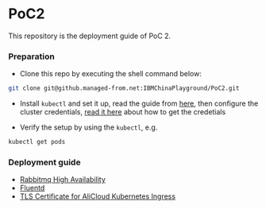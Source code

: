 # PoC2

This repository is the deployment guide of PoC 2.

### Preparation
- Clone this repo by executing the shell command below:
```sh
git clone git@github.managed-from.net:IBMChinaPlayground/PoC2.git
```
- Install `kubectl` and set it up, read the guide from [here](https://kubernetes.io/docs/tasks/tools/install-kubectl/), then configure the cluster credentials, [read it here](https://help.aliyun.com/document_detail/86494.html) about how to get the credetials

- Verify the setup by using the `kubectl`, e.g.
```sh
kubectl get pods
```

### Deployment guide
- [Rabbitmq High Availability](k8s-rabbitmq-ha/)
- [Fluentd](k8s-fluentd/)
- [TLS Certificate for AliCloud Kubernetes Ingress](tls-certificates/)